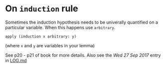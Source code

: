 # On `induction` rule

Sometimes the induction hypothesis needs to be univerally quantified on a
particular variable. When this happens use `arbitrary`.

    apply (induction x arbitrary: y)

(where `x` and `y` are variables in your lemma)

See p20 - p21 of book for more details. Also see the
*Wed 27 Sep 2017* entry in [LOG.md](LOG.md)